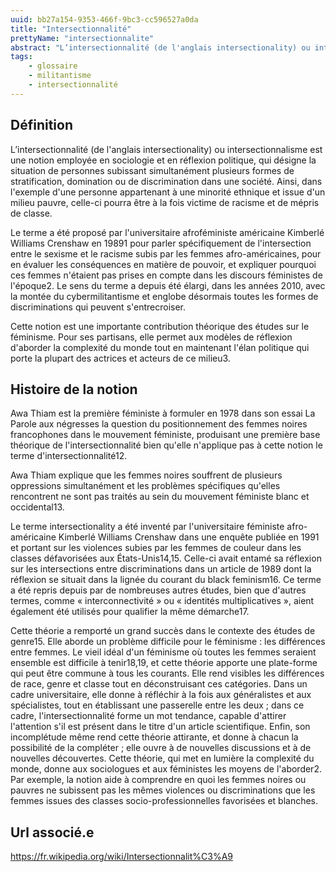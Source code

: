 ```yaml
---
uuid: bb27a154-9353-466f-9bc3-cc596527a0da
title: "Intersectionnalité"
prettyName: "intersectionnalite"
abstract: "L’intersectionnalité (de l'anglais intersectionality) ou intersectionnalisme est une notion employée en sociologie et en réflexion politique, qui désigne la situation de personnes subissant simultanément plusieurs formes de stratification, domination ou de discrimination dans une société. Ainsi, dans l'exemple d'une personne appartenant à une minorité ethnique et issue d'un milieu pauvre, celle-ci pourra être à la fois victime de racisme et de mépris de classe."
tags: 
    - glossaire
    - militantisme
    - intersectionnalité
---
```


## Définition

L’intersectionnalité (de l'anglais intersectionality) ou intersectionnalisme est une notion employée en sociologie et en réflexion politique, qui désigne la situation de personnes subissant simultanément plusieurs formes de stratification, domination ou de discrimination dans une société. Ainsi, dans l'exemple d'une personne appartenant à une minorité ethnique et issue d'un milieu pauvre, celle-ci pourra être à la fois victime de racisme et de mépris de classe.

Le terme a été proposé par l'universitaire afroféministe américaine Kimberlé Williams Crenshaw en 19891 pour parler spécifiquement de l'intersection entre le sexisme et le racisme subis par les femmes afro-américaines, pour en évaluer les conséquences en matière de pouvoir, et expliquer pourquoi ces femmes n'étaient pas prises en compte dans les discours féministes de l'époque2. Le sens du terme a depuis été élargi, dans les années 2010, avec la montée du cybermilitantisme et englobe désormais toutes les formes de discriminations qui peuvent s'entrecroiser.

Cette notion est une importante contribution théorique des études sur le féminisme. Pour ses partisans, elle permet aux modèles de réflexion d'aborder la complexité du monde tout en maintenant l'élan politique qui porte la plupart des actrices et acteurs de ce milieu3. 


## Histoire de la notion

Awa Thiam est la première féministe à formuler en 1978 dans son essai La Parole aux négresses la question du positionnement des femmes noires francophones dans le mouvement féministe, produisant une première base théorique de l'intersectionnalité bien qu'elle n'applique pas à cette notion le terme d'intersectionnalité12.

Awa Thiam explique que les femmes noires souffrent de plusieurs oppressions simultanément et les problèmes spécifiques qu'elles rencontrent ne sont pas traités au sein du mouvement féministe blanc et occidental13.

Le terme intersectionality a été inventé par l'universitaire féministe afro-américaine Kimberlé Williams Crenshaw dans une enquête publiée en 1991 et portant sur les violences subies par les femmes de couleur dans les classes défavorisées aux États-Unis14,15. Celle-ci avait entamé sa réflexion sur les intersections entre discriminations dans un article de 1989 dont la réflexion se situait dans la lignée du courant du black feminism16. Ce terme a été repris depuis par de nombreuses autres études, bien que d'autres termes, comme « interconnectivité » ou « identités multiplicatives », aient également été utilisés pour qualifier la même démarche17.

Cette théorie a remporté un grand succès dans le contexte des études de genre15. Elle aborde un problème difficile pour le féminisme : les différences entre femmes. Le vieil idéal d'un féminisme où toutes les femmes seraient ensemble est difficile à tenir18,19, et cette théorie apporte une plate-forme qui peut être commune à tous les courants. Elle rend visibles les différences de race, genre et classe tout en déconstruisant ces catégories. Dans un cadre universitaire, elle donne à réfléchir à la fois aux généralistes et aux spécialistes, tout en établissant une passerelle entre les deux ; dans ce cadre, l'intersectionnalité forme un mot tendance, capable d'attirer l'attention s'il est présent dans le titre d'un article scientifique. Enfin, son incomplétude même rend cette théorie attirante, et donne à chacun la possibilité de la compléter ; elle ouvre à de nouvelles discussions et à de nouvelles découvertes. Cette théorie, qui met en lumière la complexité du monde, donne aux sociologues et aux féministes les moyens de l'aborder2. Par exemple, la notion aide à comprendre en quoi les femmes noires ou pauvres ne subissent pas les mêmes violences ou discriminations que les femmes issues des classes socio-professionnelles favorisées et blanches. 

## Url associé.e

https://fr.wikipedia.org/wiki/Intersectionnalit%C3%A9
